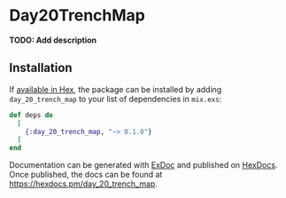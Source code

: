 # Day20TrenchMap

**TODO: Add description**

## Installation

If [available in Hex](https://hex.pm/docs/publish), the package can be installed
by adding `day_20_trench_map` to your list of dependencies in `mix.exs`:

```elixir
def deps do
  [
    {:day_20_trench_map, "~> 0.1.0"}
  ]
end
```

Documentation can be generated with [ExDoc](https://github.com/elixir-lang/ex_doc)
and published on [HexDocs](https://hexdocs.pm). Once published, the docs can
be found at <https://hexdocs.pm/day_20_trench_map>.

